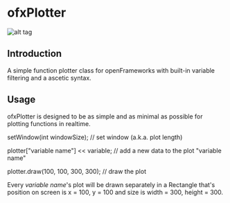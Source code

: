 ofxPlotter
==========

![alt tag](https://raw.githubusercontent.com/yeswecan/ofxPlotter/master/screenshot.png)

Introduction
------------
A simple function plotter class for openFrameworks with built-in variable filtering and a ascetic syntax.

Usage
-----
ofxPlotter is designed to be as simple and as minimal as possible for plotting functions in realtime.

setWindow(int windowSize); // set window (a.k.a. plot length)

plotter["variable name"] << variable; // add a new data to the plot "variable name"

plotter.draw(100, 100, 300, 300); // draw the plot

Every _variable name_'s plot will be drawn separately in a Rectangle that's position on screen is x = 100, y = 100 and size is width = 300, height = 300.